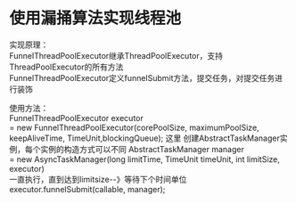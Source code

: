 使用漏捅算法实现线程池
====================
实现原理：<br/>
   FunnelThreadPoolExecutor继承ThreadPoolExecutor，支持ThreadPoolExecutor的所有方法<br/>
   FunnelThreadPoolExecutor定义funnelSubmit方法，提交任务，对提交任务进行装饰<br/>
   
使用方法：<br/>
   FunnelThreadPoolExecutor executor <br/>
   = new FunnelThreadPoolExecutor(corePoolSize, maximumPoolSize, keepAliveTime, TimeUnit,blockingQueue);
   这里 创建AbstractTaskManager实例，每个实例的构造方式可以不同
   AbstractTaskManager manager  <br/>
   = new AsyncTaskManager(long limitTime, TimeUnit timeUnit, int limitSize, executor)
   <br/>
    一直执行，直到达到limitsize--》等待下个时间单位<br/>
   executor.funnelSubmit(callable, manager);<br/>

